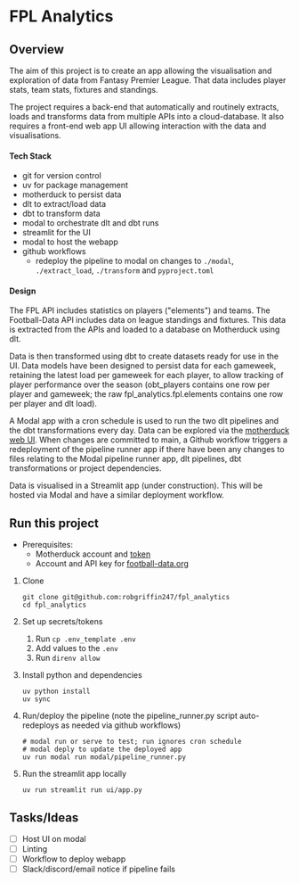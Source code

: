 # FPL Analytics

## Overview

The aim of this project is to create an app allowing the visualisation and exploration of data from Fantasy Premier League. That data includes player stats, team stats, fixtures and standings.

The project requires a back-end that automatically and routinely extracts, loads and transforms data from multiple APIs into a cloud-database. It also requires a front-end web app UI allowing interaction with the data and visualisations.

#### Tech Stack

- git for version control
- uv for package management
- motherduck to persist data
- dlt to extract/load data
- dbt to transform data
- modal to orchestrate dlt and dbt runs
- streamlit for the UI
- modal to host the webapp
- github workflows
    - redeploy the pipeline to modal on changes to ``./modal``, ``./extract_load``, ``./transform`` and ``pyproject.toml``

#### Design

The FPL API includes statistics on players ("elements") and teams. The Football-Data API includes data on league standings and fixtures. This data is extracted from the APIs and loaded to a database on Motherduck using dlt. 

Data is then transformed using dbt to create datasets ready for use in the UI. Data models have been designed to persist data for each gameweek, retaining the latest load per gameweek for each player, to allow tracking of player performance over the season (obt_players contains one row per player and gameweek; the raw fpl_analytics.fpl.elements contains one row per player and dlt load). 

A Modal app with a cron schedule is used to run the two dlt pipelines and the dbt transformations every day. Data can be explored via the [motherduck web UI](https://app.motherduck.com/). When changes are committed to main, a Github workflow triggers a redeployment of the pipeline runner app if there have been any changes to files relating to the Modal pipeline runner app, dlt pipelines, dbt transformations or project dependencies.

Data is visualised in a Streamlit app (under construction). This will be hosted via Modal and have a similar deployment workflow.

## Run this project

- Prerequisites:
    - Motherduck account and [token](https://app.motherduck.com/settings/tokens)
    - Account and API key for [football-data.org](https://www.football-data.org/documentation/quickstart/)

1.  Clone

    ```
    git clone git@github.com:robgriffin247/fpl_analytics
    cd fpl_analytics
    ```
    
1. Set up secrets/tokens
    1. Run ``cp .env_template .env``
    1. Add values to the ``.env``
    1. Run ``direnv allow``

1. Install python and dependencies

    ```
    uv python install
    uv sync
    ```

1. Run/deploy the pipeline (note the pipeline_runner.py script auto-redeploys as needed via github workflows)

    ```
    # modal run or serve to test; run ignores cron schedule
    # modal deply to update the deployed app
    uv run modal run modal/pipeline_runner.py
    ```

1. Run the streamlit app locally

    ```
    uv run streamlit run ui/app.py
    ```

## Tasks/Ideas

- [ ] Host UI on modal
- [ ] Linting
- [ ] Workflow to deploy webapp
- [ ] Slack/discord/email notice if pipeline fails